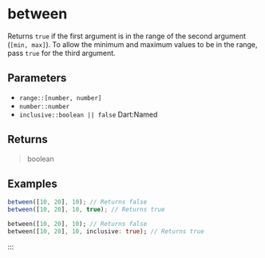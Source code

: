 # between <Lang dart js />

Returns `true` if the first argument is in the range of the second argument (`[min, max]`). To allow the minimum and maximum values to be in the range, pass `true` for the third argument.

## Parameters

- `range::[number, number]`
- `number::number`
- `inclusive::boolean || false` <span class="named">Dart:Named</span>

## Returns

> boolean

## Examples

```javascript [JavaScript]
between([10, 20], 10); // Returns false
between([10, 20], 10, true); // Returns true
```

```dart [Dart]
between([10, 20], 10); // Returns false
between([10, 20], 10, inclusive: true); // Returns true
```

:::
